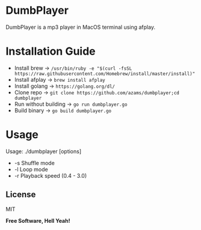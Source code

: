 # DumbPlayer
DumbPlayer is a mp3 player in MacOS terminal using afplay.
# Installation Guide
  - Install brew -> `/usr/bin/ruby -e "$(curl -fsSL https://raw.githubusercontent.com/Homebrew/install/master/install)"`
  - Install afplay -> `brew install afplay`
  - Install golang -> `https://golang.org/dl/`
  - Clone repo -> `git clone https://github.com/azams/dumbplayer;cd dumbplayer`
  - Run without building -> `go run dumbplayer.go`
  - Build binary -> `go build dumbplayer.go`

# Usage
Usage: ./dumbplayer [options]
  - -s	Shuffle mode
  - -l	Loop mode
  - -r	Playback speed (0.4 - 3.0)

License
----

MIT

**Free Software, Hell Yeah!**
